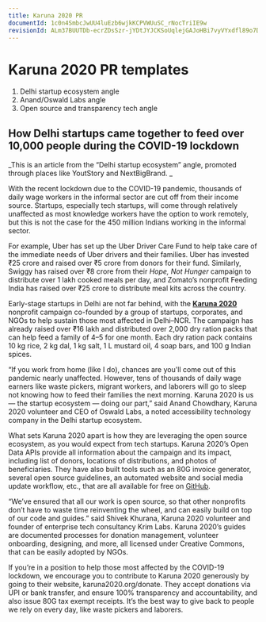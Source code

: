 ```yaml
---
title: Karuna 2020 PR
documentId: 1c0n4SmbcJwUU4luEzb6wjkKCPVWUuSC_rNocTriIE9w
revisionId: ALm37BUUTDb-ecrZDsSzr-jYDtJYJCKSoUqlejGAJoHBi7vyVYxdfl89o7Dw-QqdwVYwzUJCDXCyv6hs7xRuAwo
---
```


# Karuna 2020 PR templates

1. Delhi startup ecosystem angle
1. Anand/Oswald Labs angle
1. Open source and transparency tech angle

## How Delhi startups came together to feed over 10,000 people during the COVID-19 lockdown

_This is an article from the “Delhi startup ecosystem” angle, promoted through places like YoutStory and NextBigBrand.
_

With the recent lockdown due to the COVID-19 pandemic, thousands of daily wage workers in the informal sector are cut off from their income source. Startups, especially tech startups, will come through relatively unaffected as most knowledge workers have the option to work remotely, but this is not the case for the 450 million Indians working in the informal sector.

For example, Uber has set up the Uber Driver Care Fund to help take care of the immediate needs of Uber drivers and their families. Uber has invested ₹25 crore and raised over ₹5 crore from donors for their fund. Similarly, Swiggy has raised over ₹8 crore from their _Hope, Not Hunger_ campaign to distribute over 1 lakh cooked meals per day, and Zomato’s nonprofit Feeding India has raised over ₹25 crore to distribute meal kits across the country.

Early-stage startups in Delhi are not far behind, with the **[Karuna 2020](https://karuna2020.org)** nonprofit campaign co-founded by a group of startups, corporates, and NGOs to help sustain those most affected in Delhi–NCR. The campaign has already raised over ₹16 lakh and distributed over 2,000 dry ration packs that can help feed a family of 4–5 for one month. Each dry ration pack contains 10 kg rice, 2 kg dal, 1 kg salt, 1 L mustard oil, 4 soap bars, and 100 g Indian spices.

“If you work from home (like I do), chances are you'll come out of this pandemic nearly unaffected. However, tens of thousands of daily wage earners like waste pickers, migrant workers, and laborers will go to sleep not knowing how to feed their families the next morning. Karuna 2020 is us — the startup ecosystem — doing our part,” said Anand Chowdhary, Karuna 2020 volunteer and CEO of Oswald Labs, a noted accessibility technology company in the Delhi startup ecosystem.

What sets Karuna 2020 apart is how they are leveraging the open source ecosystem, as you would expect from tech startups. Karuna 2020’s Open Data APIs provide all information about the campaign and its impact, including list of donors, locations of distributions, and photos of beneficiaries. They have also built tools such as an 80G invoice generator, several open source guidelines, an automated website and social media update workflow, etc., that are all available for free on [GitHub](https://github.com/Karuna2020).

“We’ve ensured that all our work is open source, so that other nonprofits don’t have to waste time reinventing the wheel, and can easily build on top of our code and guides.” said Shivek Khurana, Karuna 2020 volunteer and founder of enterprise tech consultancy Krim Labs. Karuna 2020’s guides are documented processes for donation management, volunteer onboarding, designing, and more, all licensed under Creative Commons, that can be easily adopted by NGOs.

If you’re in a position to help those most affected by the COVID-19 lockdown, we encourage you to contribute to Karuna 2020 generously by going to their website, karuna2020.org/donate. They accept donations via UPI or bank transfer, and ensure 100% transparency and accountability, and also issue 80G tax exempt receipts. It’s the best way to give back to people we rely on every day, like waste pickers and laborers.


